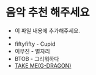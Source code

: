 # 음악 추천 해주세요
- 이 파일 내용에 추가해주세요.
- 
- fiftyfifty - Cupid
- 이무진 - 별자리
- BTOB - 그리워하다
- [TAKE ME(G-DRAGON)](https://www.youtube.com/watch?v=IgIqM68qvF0)
